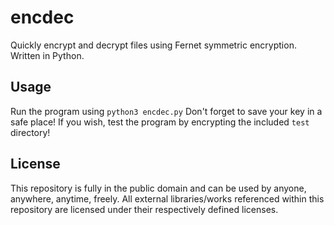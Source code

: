 # encdec
Quickly encrypt and decrypt files using Fernet symmetric encryption. Written in Python.

## Usage
Run the program using `python3 encdec.py`
Don't forget to save your key in a safe place!
If you wish, test the program by encrypting the included `test` directory!

## License
This repository is fully in the public domain and can be used by anyone, anywhere, anytime, freely. All external libraries/works referenced within this repository are licensed under their respectively defined licenses.